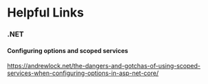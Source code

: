 # Helpful Links

### .NET

#### Configuring options and scoped services
https://andrewlock.net/the-dangers-and-gotchas-of-using-scoped-services-when-configuring-options-in-asp-net-core/